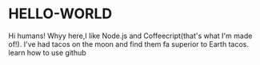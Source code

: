 # HELLO-WORLD

Hi humans!
Whyy here,I like Node.js and Coffeecript(that's what I'm made of!).
I've had tacos on the moon and find them fa superior to Earth tacos.
learn how to use github
